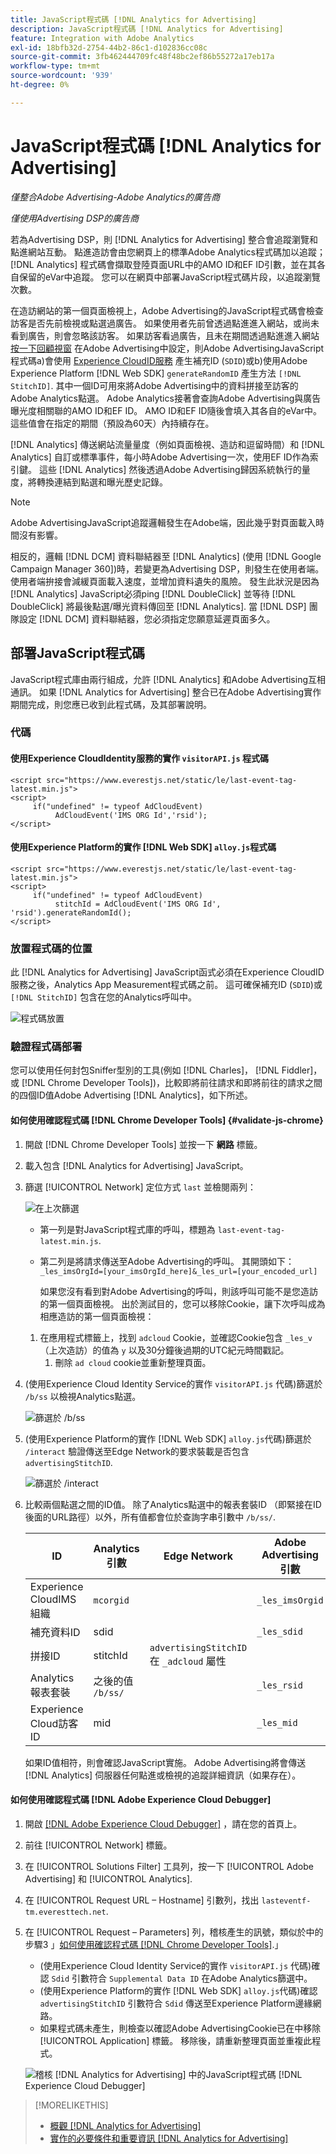 ```yaml
---
title: JavaScript程式碼 [!DNL Analytics for Advertising]
description: JavaScript程式碼 [!DNL Analytics for Advertising]
feature: Integration with Adobe Analytics
exl-id: 18bfb32d-2754-44b2-86c1-d102836cc08c
source-git-commit: 3fb462444709fc48f48bc2ef86b55272a17eb17a
workflow-type: tm+mt
source-wordcount: '939'
ht-degree: 0%

---
```


# JavaScript程式碼 [!DNL Analytics for Advertising]

*僅整合Adobe Advertising-Adobe Analytics的廣告商*

*僅使用Advertising DSP的廣告商*

若為Advertising DSP，則 [!DNL Analytics for Advertising] 整合會追蹤瀏覽和點進網站互動。 點進造訪會由您網頁上的標準Adobe Analytics程式碼加以追蹤； [!DNL Analytics] 程式碼會擷取登陸頁面URL中的AMO ID和EF ID引數，並在其各自保留的eVar中追蹤。 您可以在網頁中部署JavaScript程式碼片段，以追蹤瀏覽次數。

在造訪網站的第一個頁面檢視上，Adobe Advertising的JavaScript程式碼會檢查訪客是否先前檢視或點選過廣告。 如果使用者先前曾透過點進進入網站，或尚未看到廣告，則會忽略該訪客。 如果訪客看過廣告，且未在期間透過點進進入網站 [按一下回顧視窗](/help/integrations/analytics/prerequisites.md#lookback-a4adc) 在Adobe Advertising中設定，則Adobe AdvertisingJavaScript程式碼a)會使用 [Experience CloudID服務](https://experienceleague.adobe.com/docs/id-service/using/home.html) 產生補充ID (`SDID`)或b)使用Adobe Experience Platform [!DNL Web SDK] `generateRandomID` 產生方法 `[!DNL StitchID]`. 其中一個ID可用來將Adobe Advertising中的資料拼接至訪客的Adobe Analytics點選。 Adobe Analytics接著會查詢Adobe Advertising與廣告曝光度相關聯的AMO ID和EF ID。 AMO ID和EF ID隨後會填入其各自的eVar中。 這些值會在指定的期間（預設為60天）內持續存在。

[!DNL Analytics] 傳送網站流量量度（例如頁面檢視、造訪和逗留時間）和 [!DNL Analytics] 自訂或標準事件，每小時Adobe Advertising一次，使用EF ID作為索引鍵。 這些 [!DNL Analytics] 然後透過Adobe Advertising歸因系統執行的量度，將轉換連結到點選和曝光歷史記錄。

>[!NOTE]
>
>Adobe AdvertisingJavaScript追蹤邏輯發生在Adobe端，因此幾乎對頁面載入時間沒有影響。
>
>相反的，邏輯 [!DNL DCM] 資料聯結器至 [!DNL Analytics] (使用 [!DNL Google Campaign Manager 360])時，若變更為Advertising DSP，則發生在使用者端。 使用者端拚接會減緩頁面載入速度，並增加資料遺失的風險。 發生此狀況是因為 [!DNL Analytics] JavaScript必須ping [!DNL DoubleClick] 並等待 [!DNL DoubleClick] 將最後點選/曝光資料傳回至 [!DNL Analytics]. 當 [!DNL DSP] 團隊設定 [!DNL DCM] 資料聯結器，您必須指定您願意延遲頁面多久。

## 部署JavaScript程式碼

JavaScript程式庫由兩行組成，允許 [!DNL Analytics] 和Adobe Advertising互相通訊。 如果 [!DNL Analytics for Advertising] 整合已在Adobe Advertising實作期間完成，則您應已收到此程式碼，及其部署說明。

### 代碼

#### 使用Experience CloudIdentity服務的實作 `visitorAPI.js` 程式碼

```
<script src="https://www.everestjs.net/static/le/last-event-tag-latest.min.js">
<script>
     if("undefined" != typeof AdCloudEvent) 
          AdCloudEvent('IMS ORG Id','rsid');
</script>
```

#### 使用Experience Platform的實作 [!DNL Web SDK] `alloy.js`程式碼

```
<script src="https://www.everestjs.net/static/le/last-event-tag-latest.min.js">
<script>
     if("undefined" != typeof AdCloudEvent) 
          stitchId = AdCloudEvent('IMS ORG Id', 'rsid').generateRandomId();
</script>
```

### 放置程式碼的位置

此 [!DNL Analytics for Advertising] JavaScript函式必須在Experience CloudID服務之後，Analytics App Measurement程式碼之前。 這可確保補充ID (`SDID`)或 `[!DNL StitchID]` 包含在您的Analytics呼叫中。

![程式碼放置](/help/integrations/assets/a4adc-code-placement.png)

### 驗證程式碼部署

您可以使用任何封包Sniffer型別的工具(例如 [!DNL Charles]， [!DNL Fiddler]，或 [!DNL Chrome Developer Tools])，比較即將前往請求和即將前往的請求之間的四個ID值Adobe Advertising [!DNL Analytics]，如下所述。

#### 如何使用確認程式碼 [!DNL Chrome Developer Tools] {#validate-js-chrome}

1. 開啟 [!DNL Chrome Developer Tools] 並按一下 **網路** 標籤。

1. 載入包含 [!DNL Analytics for Advertising] JavaScript。

1. 篩選 [!UICONTROL Network] 定位方式 `last` 並檢閱兩列：

   ![在上次篩選](/help/integrations/assets/a4adc-code-validation-filter-last.png)

   * 第一列是對JavaScript程式庫的呼叫，標題為 `last-event-tag-latest.min.js`.
   * 第二列是將請求傳送至Adobe Advertising的呼叫。 其開頭如下： `_les_imsOrgId=[your_imsOrgId_here]&_les_url=[your_encoded_url]`

     如果您沒有看到對Adobe Advertising的呼叫，則該呼叫可能不是您造訪的第一個頁面檢視。 出於測試目的，您可以移除Cookie，讓下次呼叫成為相應造訪的第一個頁面檢視：

   1. 在應用程式標籤上，找到 `adcloud` Cookie，並確認Cookie包含 `_les_v` （上次造訪）的值為 `y` 以及30分鐘後過期的UTC紀元時間戳記。
      1. 刪除 `ad cloud` cookie並重新整理頁面。

1. (使用Experience Cloud Identity Service的實作 `visitorAPI.js` 代碼)篩選於 `/b/ss` 以檢視Analytics點選。

   ![篩選於 `/b/ss`](/help/integrations/assets/a4adc-code-validation-filter-bss.png)

1. (使用Experience Platform的實作 [!DNL Web SDK] `alloy.js`代碼)篩選於 `/interact` 驗證傳送至Edge Network的要求裝載是否包含 `advertisingStitchID`.

   ![篩選於 `/interact`](/help/integrations/assets/a4adc-code-validation-filter-interact.png)

1. 比較兩個點選之間的ID值。 除了Analytics點選中的報表套裝ID （即緊接在ID後面的URL路徑）以外，所有值都會位於查詢字串引數中 `/b/ss/`.

   | ID | Analytics引數 | Edge Network | Adobe Advertising引數 |
   | --- | --- | --- | --- |
   | Experience CloudIMS組織 | `mcorgid` |  | `_les_imsOrgid` |
   | 補充資料ID | sdid |  | `_les_sdid` |
   | 拼接ID | stitchId | `advertisingStitchID` 在 `_adcloud` 屬性 |  |
   | Analytics報表套裝 | 之後的值 `/b/ss/` | | `_les_rsid` |
   | Experience Cloud訪客ID | mid |  | `_les_mid` |

   如果ID值相符，則會確認JavaScript實施。 Adobe Advertising將會傳送 [!DNL Analytics] 伺服器任何點進或檢視的追蹤詳細資訊（如果存在）。

#### 如何使用確認程式碼 [!DNL Adobe Experience Cloud Debugger]

1. 開啟 [[!DNL Adobe Experience Cloud Debugger]](https://experienceleague.adobe.com/docs/debugger/using-v2/summary.html) ，請在您的首頁上。
1. 前往 [!UICONTROL Network] 標籤。
1. 在 [!UICONTROL Solutions Filter] 工具列，按一下 [!UICONTROL Adobe Advertising] 和 [!UICONTROL Analytics].
1. 在 [!UICONTROL Request URL – Hostname] 引數列，找出 `lasteventf-tm.everesttech.net`.
1. 在 [!UICONTROL Request – Parameters] 列，稽核產生的訊號，類似於中的步驟3 」[如何使用確認程式碼 [!DNL Chrome Developer Tools]](#validate-js-chrome).」
   * (使用Experience Cloud Identity Service的實作 `visitorAPI.js` 代碼)確認 `Sdid` 引數符合 `Supplemental Data ID` 在Adobe Analytics篩選中。
   * (使用Experience Platform的實作 [!DNL Web SDK] `alloy.js`代碼)確認 `advertisingStitchID` 引數符合 `Sdid` 傳送至Experience Platform邊緣網路。
   * 如果程式碼未產生，則檢查以確認Adobe AdvertisingCookie已在中移除 [!UICONTROL Application] 標籤。 移除後，請重新整理頁面並重複此程式。

   ![稽核 [!DNL Analytics for Advertising] 中的JavaScript程式碼 [!DNL Experience Cloud Debugger]](/help/integrations/assets/a4adc-js-audit-debugger.png)

>[!MORELIKETHIS]
>
>* [概觀 [!DNL Analytics for Advertising]](overview.md)
>* [實作的必要條件和重要資訊 [!DNL Analytics for Advertising]](prerequisites.md)
